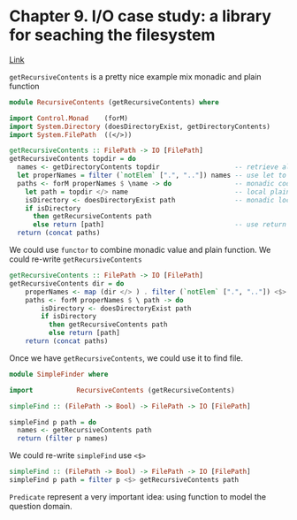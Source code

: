 # Chapter 9. I/O case study: a library for seaching the filesystem

[Link](http://book.realworldhaskell.org/read/io-case-study-a-library-for-searching-the-filesystem.html)

`getRecursiveContents` is a pretty nice example mix monadic and plain function

```haskell
module RecursiveContents (getRecursiveContents) where

import Control.Monad    (forM)
import System.Directory (doesDirectoryExist, getDirectoryContents)
import System.FilePath  ((</>))

getRecursiveContents :: FilePath -> IO [FilePath]
getRecursiveContents topdir = do
  names <- getDirectoryContents topdir                   -- retrieve all files and directories under topdir  monadic code
  let properNames = filter (`notElem` [".", ".."]) names -- use let to bind plain value inside a do
  paths <- forM properNames $ \name -> do                -- monadic code
    let path = topdir </> name                           -- local plain value
    isDirectory <- doesDirectoryExist path               -- monadic local value
    if isDirectory
      then getRecursiveContents path
      else return [path]                                 -- use return to wrap values
  return (concat paths)
```

We could use `functor` to combine monadic value and plain function. We could re-write `getRecursiveContents`

```haskell
getRecursiveContents :: FilePath -> IO [FilePath]
getRecursiveContents dir = do
    properNames <- map (dir </> ) . filter (`notElem` [".", ".."]) <$> getDirectoryContents dir
    paths <- forM properNames $ \ path -> do
        isDirectory <- doesDirectoryExist path
        if isDirectory
          then getRecursiveContents path
          else return [path]
    return (concat paths)
```

Once we have `getRecursiveContents`, we could use it to find file.

```haskell
module SimpleFinder where

import           RecursiveContents (getRecursiveContents)

simpleFind :: (FilePath -> Bool) -> FilePath -> IO [FilePath]

simpleFind p path = do
  names <- getRecursiveContents path
  return (filter p names)
```

We could re-write `simpleFind` use `<$>`

```haskell
simpleFind :: (FilePath -> Bool) -> FilePath -> IO [FilePath]
simpleFind p path = filter p <$> getRecursiveContents path
```

`Predicate` represent a very important idea: using function to model the question domain.